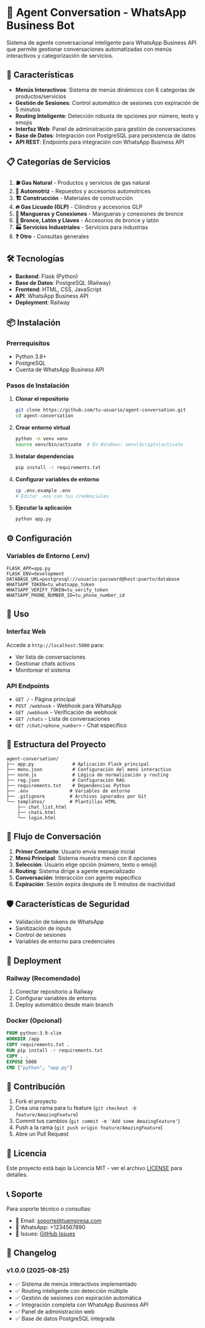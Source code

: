 # 🤖 Agent Conversation - WhatsApp Business Bot

Sistema de agente conversacional inteligente para WhatsApp Business API que permite gestionar conversaciones automatizadas con menús interactivos y categorización de servicios.

## 🚀 Características

- **Menús Interactivos**: Sistema de menús dinámicos con 8 categorías de productos/servicios
- **Gestión de Sesiones**: Control automático de sesiones con expiración de 5 minutos
- **Routing Inteligente**: Detección robusta de opciones por número, texto y emojis
- **Interfaz Web**: Panel de administración para gestión de conversaciones
- **Base de Datos**: Integración con PostgreSQL para persistencia de datos
- **API REST**: Endpoints para integración con WhatsApp Business API

## 📋 Categorías de Servicios

1. **⛽ Gas Natural** - Productos y servicios de gas natural
2. **🚗 Automotriz** - Repuestos y accesorios automotrices
3. **🏗️ Construcción** - Materiales de construcción
4. **🔥 Gas Licuado (GLP)** - Cilindros y accesorios GLP
5. **🔧 Mangueras y Conexiones** - Mangueras y conexiones de bronce
6. **🔩 Bronce, Latón y Llaves** - Accesorios de bronce y latón
7. **🏭 Servicios Industriales** - Servicios para industrias
8. **❓ Otro** - Consultas generales

## 🛠️ Tecnologías

- **Backend**: Flask (Python)
- **Base de Datos**: PostgreSQL (Railway)
- **Frontend**: HTML, CSS, JavaScript
- **API**: WhatsApp Business API
- **Deployment**: Railway

## 📦 Instalación

### Prerrequisitos
- Python 3.8+
- PostgreSQL
- Cuenta de WhatsApp Business API

### Pasos de Instalación

1. **Clonar el repositorio**
   ```bash
   git clone https://github.com/tu-usuario/agent-conversation.git
   cd agent-conversation
   ```

2. **Crear entorno virtual**
   ```bash
   python -m venv venv
   source venv/bin/activate  # En Windows: venv\Scripts\activate
   ```

3. **Instalar dependencias**
   ```bash
   pip install -r requirements.txt
   ```

4. **Configurar variables de entorno**
   ```bash
   cp .env.example .env
   # Editar .env con tus credenciales
   ```

5. **Ejecutar la aplicación**
   ```bash
   python app.py
   ```

## ⚙️ Configuración

### Variables de Entorno (.env)

```env
FLASK_APP=app.py
FLASK_ENV=development
DATABASE_URL=postgresql://usuario:password@host:puerto/database
WHATSAPP_TOKEN=tu_whatsapp_token
WHATSAPP_VERIFY_TOKEN=tu_verify_token
WHATSAPP_PHONE_NUMBER_ID=tu_phone_number_id
```

## 🚀 Uso

### Interfaz Web
Accede a `http://localhost:5000` para:
- Ver lista de conversaciones
- Gestionar chats activos
- Monitorear el sistema

### API Endpoints
- `GET /` - Página principal
- `POST /webhook` - Webhook para WhatsApp
- `GET /webhook` - Verificación de webhook
- `GET /chats` - Lista de conversaciones
- `GET /chat/<phone_number>` - Chat específico

## 📁 Estructura del Proyecto

```
agent-conversation/
├── app.py              # Aplicación Flask principal
├── menu.json           # Configuración del menú interactivo
├── norm.js             # Lógica de normalización y routing
├── rag.json            # Configuración RAG
├── requirements.txt    # Dependencias Python
├── .env               # Variables de entorno
├── .gitignore         # Archivos ignorados por Git
└── templates/         # Plantillas HTML
    ├── chat_list.html
    ├── chats.html
    └── login.html
```

## 🔄 Flujo de Conversación

1. **Primer Contacto**: Usuario envía mensaje inicial
2. **Menú Principal**: Sistema muestra menú con 8 opciones
3. **Selección**: Usuario elige opción (número, texto o emoji)
4. **Routing**: Sistema dirige a agente especializado
5. **Conversación**: Interacción con agente específico
6. **Expiración**: Sesión expira después de 5 minutos de inactividad

## 🛡️ Características de Seguridad

- Validación de tokens de WhatsApp
- Sanitización de inputs
- Control de sesiones
- Variables de entorno para credenciales

## 🚀 Deployment

### Railway (Recomendado)

1. Conectar repositorio a Railway
2. Configurar variables de entorno
3. Deploy automático desde main branch

### Docker (Opcional)

```dockerfile
FROM python:3.9-slim
WORKDIR /app
COPY requirements.txt .
RUN pip install -r requirements.txt
COPY . .
EXPOSE 5000
CMD ["python", "app.py"]
```

## 🤝 Contribución

1. Fork el proyecto
2. Crea una rama para tu feature (`git checkout -b feature/AmazingFeature`)
3. Commit tus cambios (`git commit -m 'Add some AmazingFeature'`)
4. Push a la rama (`git push origin feature/AmazingFeature`)
5. Abre un Pull Request

## 📝 Licencia

Este proyecto está bajo la Licencia MIT - ver el archivo [LICENSE](LICENSE) para detalles.

## 📞 Soporte

Para soporte técnico o consultas:
- 📧 Email: soporte@tuempresa.com
- 💬 WhatsApp: +1234567890
- 🐛 Issues: [GitHub Issues](https://github.com/tu-usuario/agent-conversation/issues)

## 🔄 Changelog

### v1.0.0 (2025-08-25)
- ✅ Sistema de menús interactivos implementado
- ✅ Routing inteligente con detección múltiple
- ✅ Gestión de sesiones con expiración automática
- ✅ Integración completa con WhatsApp Business API
- ✅ Panel de administración web
- ✅ Base de datos PostgreSQL integrada